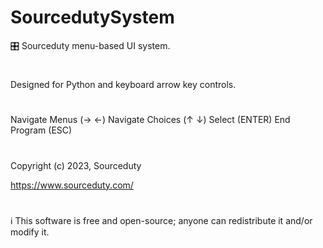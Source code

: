 # SourcedutySystem
🎛️ Sourceduty menu-based UI system.
#
Designed for Python and keyboard arrow key controls.
#
Navigate Menus (→ ←)
Navigate Choices (↑ ↓)
Select (ENTER)
End Program (ESC) 
#
Copyright (c) 2023, Sourceduty

https://www.sourceduty.com/
#
ℹ️ This software is free and open-source; anyone can redistribute it and/or modify it.

